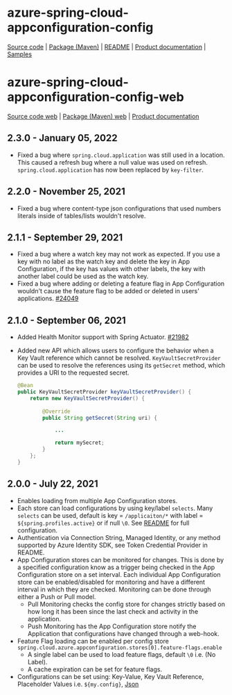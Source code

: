 # azure-spring-cloud-appconfiguration-config

[Source code][source_code] | [Package (Maven)][package] | [README][readme] | [Product documentation][docs] | [Samples][samples]

# azure-spring-cloud-appconfiguration-config-web

[Source code web][source_code_web] | [Package (Maven) web][package_web] | [Product documentation][docs]

## 2.3.0 - January 05, 2022

* Fixed a bug where `spring.cloud.application` was still used in a location. This caused a refresh bug where a null value was used on refresh. `spring.cloud.application` has now been replaced by `key-filter`.

## 2.2.0 - November 25, 2021

* Fixed a bug where content-type json configurations that used numbers literals inside of tables/lists wouldn't resolve.

## 2.1.1 - September 29, 2021

* Fixed a bug where a watch key may not work as expected. If you use a key with no label as the watch key and delete the key in App Configuration, if the key has values with other labels, the key with another label could be used as the watch key.
* Fixed a bug where adding or deleting a feature flag in App Configuration wouldn't cause the feature flag to be added or deleted in users' applications. [#24049](https://github.com/Azure/azure-sdk-for-java/issues/24049)

## 2.1.0 - September 06, 2021

* Added Health Monitor support with Spring Actuator. [#21982](https://github.com/Azure/azure-sdk-for-java/issues/21982)
* Added new API which allows users to configure the behavior when a Key Vault reference which cannot be resolved. `KeyVaultSecretProvider` can be used to resolve the references using its `getSecret` method, which provides a URI to the requested secret.

    ```java
    @Bean
    public KeyVaultSecretProvider keyVaultSecretProvider() {
        return new KeyVaultSecretProvider() {
            
            @Override
            public String getSecret(String uri) {
    
                ...
    
                return mySecret;
            }
        };
    }
    ```

## 2.0.0 - July 22, 2021

* Enables loading from multiple App Configuration stores.
* Each store can load configurations by using key/label `selects`. Many `selects` can be used, default is key = `/applicaiton/*` with label = `${spring.profiles.active}` or if null `\0`. See [README][readme] for full configuration.
* Authentication via Connection String, Managed Identity, or any method supported by Azure Identity SDK, see Token Credential Provider in README.
* App Configuration stores can be monitored for changes. This is done by a specified configuration know as a trigger being checked in the App Configuration store on a set interval. Each individual App Configuration store can be enabled/disabled for monitoring and have a different interval in which they are checked. Monitoring can be done through either a Push or Pull model.
  * Pull Monitoring checks the config store for changes strictly based on how long it has been since the last check and activity in the application.
  * Push Monitoring has the App Configuration store notify the Application that configurations have changed through a web-hook.
* Feature Flag loading can be enabled per config store `spring.cloud.azure.appconfiguration.stores[0].feature-flags.enable`
  * A single label can be used to load feature flags, default `\0` i.e. (No Label).
  * A cache expiration can be set for feature flags.
* Configurations can be set using: Key-Value, Key Vault Reference, Placeholder Values i.e. `${my.config}`, [Json](https://docs.microsoft.com/azure/azure-app-configuration/howto-leverage-json-content-type)

<!-- LINKS -->
[docs]: https://docs.microsoft.com/azure/azure-app-configuration/quickstart-java-spring-app
[package]: https://mvnrepository.com/artifact/com.azure.spring/azure-spring-cloud-appconfiguration-config
[samples]: https://github.com/Azure-Samples/azure-spring-boot-samples/tree/main/appconfiguration
[source_code]: https://github.com/Azure/azure-sdk-for-java/tree/master/sdk/appconfiguration/azure-spring-cloud-appconfiguration-config
[token_credentials]: https://github.com/Azure/azure-sdk-for-java/blob/master/sdk/identity/azure-identity/README.md
[readme]: https://github.com/Azure/azure-sdk-for-java/tree/master/sdk/appconfiguration/azure-spring-cloud-starter-appconfiguration-config

[package_web]: https://mvnrepository.com/artifact/com.azure.spring/azure-spring-cloud-appconfiguration-config-web
[source_code_web]: https://github.com/Azure/azure-sdk-for-java/tree/master/sdk/appconfiguration/azure-spring-cloud-appconfiguration-config-web